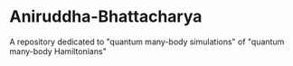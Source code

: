 # Aniruddha-Bhattacharya
A repository dedicated to "quantum many-body simulations" of "quantum many-body Hamiltonians"
